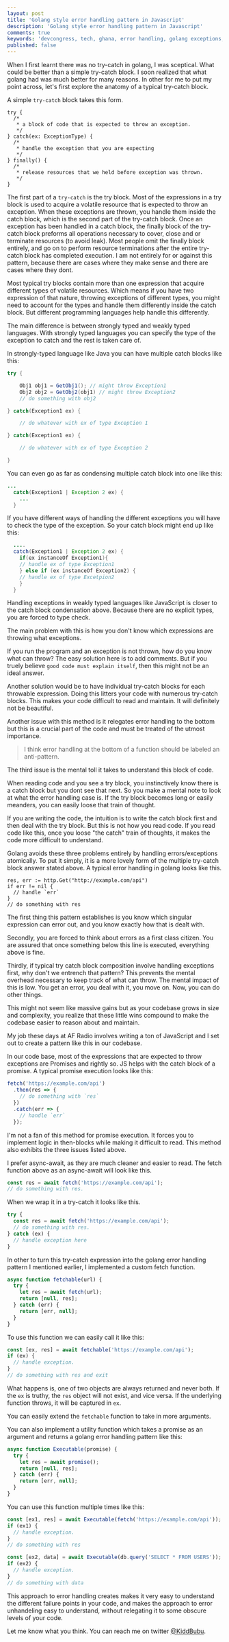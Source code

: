 ```yaml
---
layout: post
title: 'Golang style error handling pattern in Javascript'
description: 'Golang style error handling pattern in Javascript'
comments: true
keywords: 'devcongress, tech, ghana, error handling, golang exceptions, javascript, tech'
published: false
---
```


When I first learnt there was no try-catch in golang, I was sceptical. What could be better than a simple try-catch block. I soon realized that what golang had was much better for many reasons. In other for me to put my point across, let's first explore the anatomy of a typical try-catch block.

A simple `try-catch` block takes this form.

```
try {
  /*
   * a block of code that is expected to throw an exception.
   */
} catch(ex: ExceptionType) {
  /*
   * handle the exception that you are expecting
   */
} finally() {
  /*
   * release resources that we held before exception was thrown.
   */
}
```

The first part of a `try-catch` is the try block. Most of the expressions in a try block is used to acquire a volatile resource that is expected to throw an exception. When these exceptions are thrown, you handle them inside the catch block, which is the second part of the try-catch block. Once an exception has been handled in a catch block, the finally block of the try-catch block preforms all operations necessary to cover, close and or terminate resources (to avoid leak). Most people omit the finally block entirely, and go on to perform resource terminations after the entire try-catch block has completed execution. I am not entirely for or against this pattern, because there are cases where they make sense and there are cases where they dont.

Most typical try blocks contain more than one expression that acquire different types of volatile resources. Which means if you have two expression of that nature, throwing exceptions of different types, you might need to account for the types and handle them differently inside the catch block. But different programming languages help handle this differently.

The main difference is between strongly typed and weakly typed languages. With strongly typed languages you can specify the type of the exception to catch and the rest is taken care of.

In strongly-typed language like Java you can have multiple catch blocks like this:

```java
try {

    Obj1 obj1 = GetObj1(); // might throw Exception1
    Obj2 obj2 = GetObj2(obj1) // might throw Exception2
    // do something with obj2

} catch(Exception1 ex) {

    // do whatever with ex of type Exception 1

} catch(Exception1 ex) {

    // do whatever with ex of type Exception 2

}
```

You can even go as far as condensing multiple catch block into one like this:

```java
...
  catch(Exception1 | Exception 2 ex) {
    ...
  }
```

If you have different ways of handling the different exceptions you will have to check the type of the exception. So your catch block might end up like this:

```java
  ....
  catch(Exception1 | Exception 2 ex) {
    if(ex instanceOf Exception1){
    // handle ex of type Exception1
    } else if (ex instanceOf Exception2) {
    // handle ex of type Excetpion2
    }
  }
```

Handling exceptions in weakly typed languages like JavaScript is closer to the catch block condensation above. Because there are no explicit types, you are forced to type check.

The main problem with this is how you don't know which expressions are throwing what exceptions.

If you run the program and an exception is not thrown, how do you know what can throw? The easy solution here is to add comments. But if you truely believe `good code must explain itself`, then this might not be an ideal answer.

Another solution would be to have individual try-catch blocks for each throwable expression. Doing this litters your code with numerous try-catch blocks. This makes your code difficult to read and maintain. It will definitely not be beautiful.

Another issue with this method is it relegates error handling to the bottom but this is a crucial part of the code and must be treated of the utmost importance.

> I think error handling at the bottom of a function should be labeled an anti-pattern.

The third issue is the mental toll it takes to understand this block of code.

When reading code and you see a try block, you instinctively know there is a catch block but you dont see that next. So you make a mental note to look at what the error handling case is. If the try block becomes long or easily meanders, you can easily loose that train of thought.

If you are writing the code, the intuition is to write the catch block first and then deal with the try block. But this is not how you read code. If you read code like this, once you loose "the catch" train of thoughts, it makes the code more difficult to understand.

Golang avoids these three problems entirely by handling errors/exceptions atomically. To put it simply, it is a more lovely form of the multiple try-catch block answer stated above. A typical error handling in golang looks like this.

```golang
res, err := http.Get("http://example.com/api")
if err != nil {
  // handle `err`
}
// do something with res
```

The first thing this pattern establishes is you know which singular expression can error out, and you know exactly how that is dealt with.

Secondly, you are forced to think about errors as a first class citizen. You are assured that once something below this line is executed, everything above is fine.

Thirdly, if typical try catch block composition involve handling exceptions first, why don't we entrench that pattern? This prevents the mental overhead necessary to keep track of what can throw. The mental impact of this is low. You get an error, you deal with it, you move on. Now, you can do other things.

This might not seem like massive gains but as your codebase grows in size and complexity, you realize that these little wins compound to make the codebase easier to reason about and maintain.

My job these days at AF Radio involves writing a ton of JavaScript and I set out to create a pattern like this in our codebase.

In our code base, most of the expressions that are expected to throw exceptions are Promises and rightly so. JS helps with the catch block of a promise. A typical promise execution looks like this:

```javascript
fetch('https://example.com/api')
  .then(res => {
    // do something with `res`
  })
  .catch(err => {
    // handle `err`
  });
```

I'm not a fan of this method for promise execution. It forces you to implement logic in then-blocks while making it difficult to read. This method also exhibits the three issues listed above.

I prefer async-await, as they are much cleaner and easier to read. The fetch function above as an async-await will look like this.

```javascript
const res = await fetch('https://example.com/api');
// do something with res.
```

When we wrap it in a try-catch it looks like this.

```javascript
try {
  const res = await fetch('https://example.com/api');
  // do something with res.
} catch (ex) {
  // handle exception here
}
```

In other to turn this try-catch expression into the golang error handling pattern I mentioned earlier, I implemented a custom fetch function.

```javascript
async function fetchable(url) {
  try {
    let res = await fetch(url);
    return [null, res];
  } catch (err) {
    return [err, null];
  }
}
```

To use this function we can easily call it like this:

```javascript
const [ex, res] = await fetchable('https://example.com/api');
if (ex) {
  // handle exception.
}
// do something with res and exit
```

What happens is, one of two objects are always returned and never both. If the `ex` is truthy, the `res` object will not exist, and vice versa. If the underlying function throws, it will be captured in `ex`.

You can easily extend the `fetchable` function to take in more arguments.

You can also implement a utility function which takes a promise as an argument and returns a golang error handling pattern like this:

```javascript
async function Executable(promise) {
  try {
    let res = await promise();
    return [null, res];
  } catch (err) {
    return [err, null];
  }
}
```

You can use this function multiple times like this:

```javascript
const [ex1, res] = await Executable(fetch('https://example.com/api'));
if (ex1) {
  // handle exception.
}
// do something with res

const [ex2, data] = await Executable(db.query('SELECT * FROM USERS'));
if (ex2) {
  // handle exception.
}
// do something with data
```

This approach to error handling creates makes it very easy to understand the different failure points in your code, and makes the approach to error unhandeling easy to understand, without relegating it to some obscure levels of your code. 

Let me know what you think. You can reach me on twitter [@KiddBubu](https://twitter.com/KiddBubu).
